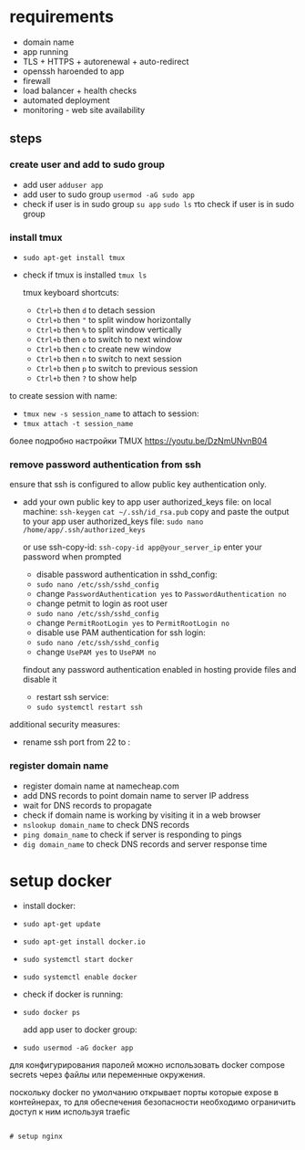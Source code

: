 # requirements

- domain name
- app running
- TLS + HTTPS + autorenewal + auto-redirect
- openssh haroended to app
- firewall
- load balancer + health checks
- automated deployment
- monitoring - web site availability


## steps

### create user and add to sudo group
- add user
  `adduser app`
- add user to sudo group
  `usermod -aG sudo app`
- check if user is in sudo group
  `su app`
  `sudo ls` тto check if user is in sudo group

### install tmux
- `sudo apt-get install tmux`
- check if tmux is installed
  `tmux ls`

  tmux keyboard shortcuts:
  - `Ctrl+b` then `d` to detach session
  - `Ctrl+b` then `"` to split window horizontally
  - `Ctrl+b` then `%` to split window vertically
  - `Ctrl+b` then `o` to switch to next window
  - `Ctrl+b` then `c` to create new window
  - `Ctrl+b` then `n` to switch to next session
  - `Ctrl+b` then `p` to switch to previous session
  - `Ctrl+b` then `?` to show help

to create session with name:
- `tmux new -s session_name`
to attach to session:
- `tmux attach -t session_name`

 более подробно настройки TMUX https://youtu.be/DzNmUNvnB04

### remove password authentication from ssh

ensure that ssh is configured to allow public key authentication only.

- add your own public key to app user authorized_keys file:
  on local machine:
  `ssh-keygen`
  `cat ~/.ssh/id_rsa.pub`
  copy and paste the output to your app user authorized_keys file:
  `sudo nano /home/app/.ssh/authorized_keys`

  or use ssh-copy-id:
  `ssh-copy-id app@your_server_ip`
  enter your password when prompted

  - disable password authentication in sshd_config:
  - `sudo nano /etc/ssh/sshd_config`
  - change `PasswordAuthentication yes` to `PasswordAuthentication no`
  - change petmit to login as root user
  - `sudo nano /etc/ssh/sshd_config`
  - change `PermitRootLogin yes` to `PermitRootLogin no`
  - disable use PAM authentication for ssh login:
  - `sudo nano /etc/ssh/sshd_config`
  - change `UsePAM yes` to `UsePAM no`

  findout any password authentication enabled in hosting provide files and disable it

  - restart ssh service:
  - `sudo systemctl restart ssh`

additional security measures:
- rename ssh port from 22 to <anything else>:


### register domain name
- register domain name at namecheap.com
- add DNS records to point domain name to server IP address
- wait for DNS records to propagate
- check if domain name is working by visiting it in a web browser
- `nslookup domain_name` to check DNS records
- `ping domain_name` to check if server is responding to pings
- `dig domain_name` to check DNS records and server response time


# setup docker
- install docker:
- `sudo apt-get update`
- `sudo apt-get install docker.io`
- `sudo systemctl start docker`
- `sudo systemctl enable docker`
- check if docker is running:
- `sudo docker ps`

  add app user to docker group:
- `sudo usermod -aG docker app`


для конфигурирования паролей можно использовать docker compose secrets через файлы или переменные окружения.


поскольку docker по умолчанию открывает порты которые expose в контейнерах, то для обеспечения безопасности необходимо ограничить доступ к ним используя traefic


```

# setup nginx